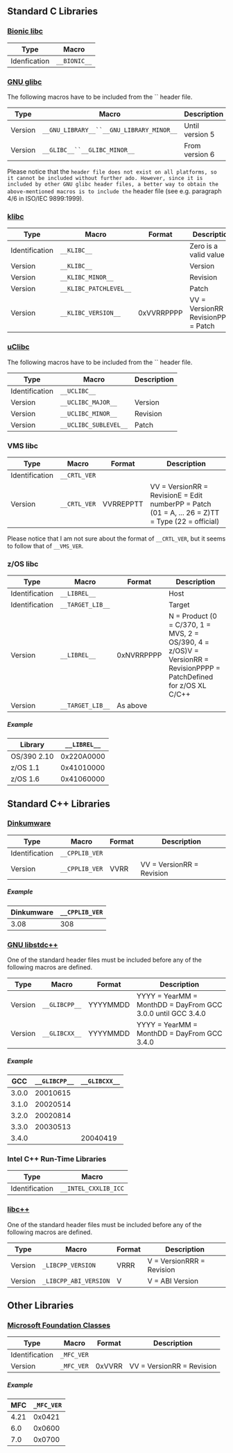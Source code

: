 
 ## Standard C Libraries ##

### [Bionic libc](http://en.wikipedia.org/wiki/Bionic_%28software%29) ###

Type|Macro
---|---
Idenfication|`__BIONIC__`

### [GNU glibc](http://en.wikipedia.org/wiki/Glibc) ###

The following macros have to be included from the `` header file.

Type|Macro|Description
---|---|---
Version|`__GNU_LIBRARY__``__GNU_LIBRARY_MINOR__`|Until version 5
Version|`__GLIBC__``__GLIBC_MINOR__`|From version 6

Please notice that the `` header file does not exist on all platforms, so it cannot be included without further ado. However, since it is included by other GNU glibc header files, a better way to obtain the above-mentioned macros is to include the `` header file (see e.g. paragraph 4/6 in ISO/IEC 9899:1999).

### [klibc](http://en.wikipedia.org/wiki/Klibc) ###

Type|Macro|Format|Description
---|---|---|---
Identification|`__KLIBC__`| |Zero is a valid value
Version|`__KLIBC__`| |Version
Version|`__KLIBC_MINOR__`| |Revision
Version|`__KLIBC_PATCHLEVEL__`| |Patch
Version|`__KLIBC_VERSION__`|0xVVRRPPPP|VV = VersionRR = RevisionPPPP = Patch

### [uClibc](http://en.wikipedia.org/wiki/Uclibc) ###

The following macros have to be included from the `` header file.

Type|Macro|Description
---|---|---
Identification|`__UCLIBC__`|
Version|`__UCLIBC_MAJOR__`|Version
Version|`__UCLIBC_MINOR__`|Revision
Version|`__UCLIBC_SUBLEVEL__`|Patch

### VMS libc ###

Type|Macro|Format|Description
---|---|---|---
Identification|`__CRTL_VER`| |
Version|`__CRTL_VER`|VVRREPPTT|VV = VersionRR = RevisionE = Edit numberPP = Patch (01 = A, ... 26 = Z)TT = Type (22 = official)

Please notice that I am not sure about the format of `__CRTL_VER`, but it seems to follow that of `__VMS_VER`.

### z/OS libc ###

Type|Macro|Format|Description
---|---|---|---
Identification|`__LIBREL__`| |Host
Identification|`__TARGET_LIB__`| |Target
Version|`__LIBREL__`|0xNVRRPPPP|N = Product (0 = C/370, 1 = MVS, 2 = OS/390, 4 = z/OS)V = VersionRR = RevisionPPPP = PatchDefined for z/OS XL C/C++
Version|`__TARGET_LIB__`|As above|

##### Example #####

Library|`__LIBREL__`
---|---
OS/390 2.10|0x220A0000
z/OS 1.1|0x41010000
z/OS 1.6|0x41060000

## Standard C++ Libraries ##

### [Dinkumware](http://en.wikipedia.org/wiki/Dinkumware) ###

Type|Macro|Format|Description
---|---|---|---
Identification|`__CPPLIB_VER`| |
Version|`__CPPLIB_VER`|VVRR|VV = VersionRR = Revision

##### Example #####

Dinkumware|`__CPPLIB_VER`
---|---
3.08|308

### [GNU libstdc++](http://gcc.gnu.org/libstdc++/) ###

One of the standard header files must be included before any of the following macros are defined.

Type|Macro|Format|Description
---|---|---|---
Version|`__GLIBCPP__`|YYYYMMDD|YYYY = YearMM = MonthDD = DayFrom GCC 3.0.0 until GCC 3.4.0
Version|`__GLIBCXX__`|YYYYMMDD|YYYY = YearMM = MonthDD = DayFrom GCC 3.4.0

##### Example #####

GCC|`__GLIBCPP__`|`__GLIBCXX__`
---|---|---
3.0.0|20010615|
3.1.0|20020514|
3.2.0|20020814|
3.3.0|20030513|
3.4.0| |20040419

### Intel C++ Run-Time Libraries ###

Type|Macro
---|---
Identification|`__INTEL_CXXLIB_ICC`

### [libc++](http://libcxx.llvm.org/) ###

One of the standard header files must be included before any of the following macros are defined.

Type|Macro|Format|Description
---|---|---|---
Version|`_LIBCPP_VERSION`|VRRR|V = VersionRRR = Revision
Version|`_LIBCPP_ABI_VERSION`|V|V = ABI Version

## Other Libraries ##

### [Microsoft Foundation Classes](http://en.wikipedia.org/wiki/Microsoft_Foundation_Classes) ###

Type|Macro|Format|Description
---|---|---|---
Identification|`_MFC_VER`| |
Version|`_MFC_VER`|0xVVRR|VV = VersionRR = Revision

##### Example #####

MFC|`_MFC_VER`
---|---
4.21|0x0421
6.0|0x0600
7.0|0x0700

